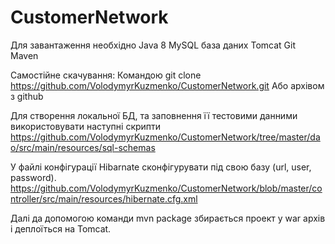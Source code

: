 # CustomerNetwork
Для завантаження необхідно 
Java 8
MySQL база даних
Tomcat
Git
Maven

Самостійне скачування:
Командою git clone https://github.com/VolodymyrKuzmenko/CustomerNetwork.git
Або архівом з github

Для створення локальної БД, та заповнення її тестовими данними використовувати наступні скрипти
https://github.com/VolodymyrKuzmenko/CustomerNetwork/tree/master/dao/src/main/resources/sql-schemas

У файлі конфігурації Hibarnate сконфігурувати під свою базу (url, user, password).
https://github.com/VolodymyrKuzmenko/CustomerNetwork/blob/master/controller/src/main/resources/hibernate.cfg.xml

Далі да допомогою команди mvn package збирається проект у war архів і деплоїться на Tomcat.


